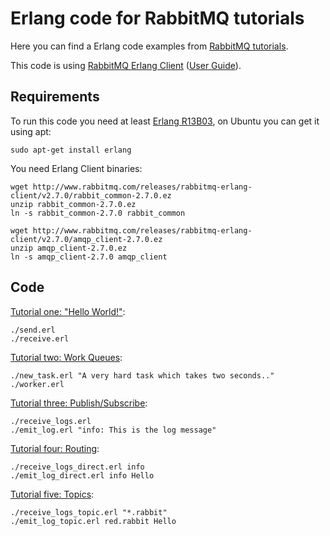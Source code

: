# Erlang code for RabbitMQ tutorials #

Here you can find a Erlang code examples from [RabbitMQ
tutorials](http://www.rabbitmq.com/getstarted.html).

This code is using [RabbitMQ Erlang
Client](http://hg.rabbitmq.com/rabbitmq-erlang-client/) ([User
Guide](http://www.rabbitmq.com/erlang-client-user-guide.html)).

## Requirements

To run this code you need at least [Erlang
R13B03](http://erlang.org/download.html), on Ubuntu you can get it
using apt:

    sudo apt-get install erlang

You need Erlang Client binaries:

    wget http://www.rabbitmq.com/releases/rabbitmq-erlang-client/v2.7.0/rabbit_common-2.7.0.ez
    unzip rabbit_common-2.7.0.ez
    ln -s rabbit_common-2.7.0 rabbit_common

    wget http://www.rabbitmq.com/releases/rabbitmq-erlang-client/v2.7.0/amqp_client-2.7.0.ez
    unzip amqp_client-2.7.0.ez
    ln -s amqp_client-2.7.0 amqp_client


## Code

[Tutorial one: "Hello World!"](http://www.rabbitmq.com/tutorial-one-python.html):

    ./send.erl
    ./receive.erl

[Tutorial two: Work Queues](http://www.rabbitmq.com/tutorial-two-python.html):

    ./new_task.erl "A very hard task which takes two seconds.."
    ./worker.erl

[Tutorial three: Publish/Subscribe](http://www.rabbitmq.com/tutorial-three-python.html):

    ./receive_logs.erl
    ./emit_log.erl "info: This is the log message"

[Tutorial four: Routing](http://www.rabbitmq.com/tutorial-four-python.html):

    ./receive_logs_direct.erl info
    ./emit_log_direct.erl info Hello

[Tutorial five: Topics](http://www.rabbitmq.com/tutorial-five-python.html):

    ./receive_logs_topic.erl "*.rabbit"
    ./emit_log_topic.erl red.rabbit Hello
